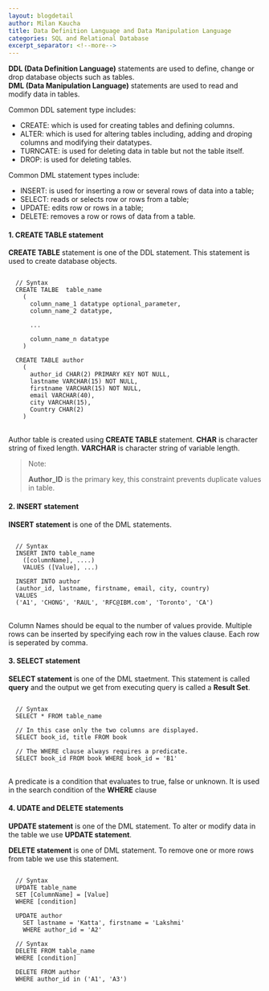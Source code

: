 ```yaml
---
layout: blogdetail
author: Milan Kaucha
title: Data Definition Language and Data Manipulation Language
categories: SQL and Relational Database
excerpt_separator: <!--more-->
---
```


**DDL (Data Definition Language)** statements are used to define, change or drop database objects such as tables.<br>
**DML (Data Manipulation Language)** statements are used to read and modify data in tables.

<!--more-->

Common DDL satement type includes:

- CREATE: which is used for creating tables and defining columns.
- ALTER: which is used for altering tables including, adding and droping columns and modifying their datatypes.
- TURNCATE: is used for deleting data in table but not the table itself.
- DROP: is used for deleting tables.

Common DML statement types include:

- INSERT: is used for inserting a row or several rows of data into a table;
- SELECT: reads or selects row or rows from a table;
- UPDATE: edits row or rows in a table;
- DELETE: removes a row or rows of data from a table.

#### 1. CREATE TABLE statement

**CREATE TABLE** statement is one of the DDL statement. This statement is used to create database objects.

<pre>
<code>
  // Syntax
  CREATE TALBE  table_name
    (
      column_name_1 datatype optional_parameter,
      column_name_2 datatype,
      
      ...

      column_name_n datatype
    )

  CREATE TABLE author
    (
      author_id CHAR(2) PRIMARY KEY NOT NULL,
      lastname VARCHAR(15) NOT NULL,
      firstname VARCHAR(15) NOT NULL,
      email VARCHAR(40),
      city VARCHAR(15),
      Country CHAR(2)
    )
</code>
</pre>

Author table is created using **CREATE TABLE** statement. **CHAR** is character string of fixed length. **VARCHAR** is character string of variable length.<br>

> Note:
>
> **Author_ID** is the primary key, this constraint prevents duplicate values in table.

#### 2. INSERT statement

**INSERT statement** is one of the DML statements.

<pre>
<code>
  // Syntax
  INSERT INTO table_name
    ([columnName], ....)
    VALUES ([Value], ...)
  
  INSERT INTO author
  (author_id, lastname, firstname, email, city, country)
  VALUES
  ('A1', 'CHONG', 'RAUL', 'RFC@IBM.com', 'Toronto', 'CA')
</code>
</pre>

Column Names should be equal to the number of values provide. Multiple rows can be inserted by specifying each row in the values clause. Each row is seperated by comma.

#### 3. SELECT statement

**SELECT statement** is one of the DML staetment. This statement is called **query** and the output we get from executing query is called a **Result Set**.

<pre>
<code>
  // Syntax
  SELECT * FROM table_name

  // In this case only the two columns are displayed.
  SELECT book_id, title FROM book

  // The WHERE clause always requires a predicate.
  SELECT book_id FROM book WHERE book_id = 'B1'
</code>
</pre>

A predicate is a condition that evaluates to true, false or unknown. It is used in the search condition of the **WHERE** clause

#### 4. UDATE and DELETE statements

**UPDATE statement** is one of the DML statement. To alter or modify data in the table we use **UPDATE statement**.

**DELETE statement** is one of DML statement. To remove one or more rows from table we use this statement.

<pre>
<code>
  // Syntax
  UPDATE table_name
  SET [ColumnName] = [Value]
  WHERE [condition]

  UPDATE author 
    SET lastname = 'Katta', firstname = 'Lakshmi' 
    WHERE author_id = 'A2'

  // Syntax
  DELETE FROM table_name
  WHERE [condition]

  DELETE FROM author
  WHERE author_id in ('A1', 'A3')
</code>
</pre>
